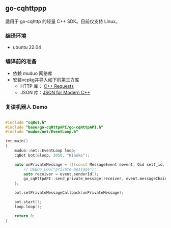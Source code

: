 ## go-cqhttppp

适用于 go-cqhttp 的轻量 C++ SDK。目前仅支持 Linux。

### 编译环境

- ubuntu 22.04

### 编译前的准备

- 依赖 muduo 网络库
- 安装vcpkg并导入如下的第三方库
  - HTTP 库： [C++ Requests](https://github.com/libcpr/cpr)
  - JSON 库：[JSON for Modern C++](https://github.com/nlohmann/json)

### 复读机器人 Demo

```cpp

#include "cqBot.h"
#include "base/go-cqHttpAPI/go-cqHttpAPI.h"
#include "muduo/net/EventLoop.h"

int main()
{
    muduo::net::EventLoop loop;
    cqBot bot(&loop, 2050, "Kinoko");

    auto onPrivateMessage = [](const MessageEvent &event, Qid self_id, int64_t time){
        // DEBUG_LOG("private message");
        auto receiver = event.senderId();
        go_cqHttpAPI::send_private_message(receiver, event.messageChain());
    };

    bot.setPrivateMessageCallback(onPrivateMessage);

    bot.start();
    loop.loop();

    return 0;
}

```
